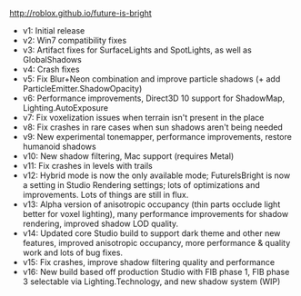 http://roblox.github.io/future-is-bright

* v1: Initial release
* v2: Win7 compatibility fixes
* v3: Artifact fixes for SurfaceLights and SpotLights, as well as GlobalShadows
* v4: Crash fixes
* v5: Fix Blur+Neon combination and improve particle shadows (+ add ParticleEmitter.ShadowOpacity)
* v6: Performance improvements, Direct3D 10 support for ShadowMap, Lighting.AutoExposure
* v7: Fix voxelization issues when terrain isn't present in the place
* v8: Fix crashes in rare cases when sun shadows aren't being needed
* v9: New experimental tonemapper, performance improvements, restore humanoid shadows
* v10: New shadow filtering, Mac support (requires Metal)
* v11: Fix crashes in levels with trails
* v12: Hybrid mode is now the only available mode; FutureIsBright is now a setting in Studio Rendering settings; lots of optimizations and improvements. Lots of things are still in flux.
* v13: Alpha version of anisotropic occupancy (thin parts occlude light better for voxel lighting), many performance improvements for shadow rendering, improved shadow LOD quality.
* v14: Updated core Studio build to support dark theme and other new features, improved anisotropic occupancy, more performance & quality work and lots of bug fixes.
* v15: Fix crashes, improve shadow filtering quality and performance
* v16: New build based off production Studio with FIB phase 1, FIB phase 3 selectable via Lighting.Technology, and new shadow system (WIP)

